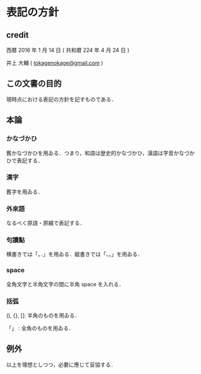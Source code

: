 # 表記の方針

## credit

西暦 2016 年 1 月 14 日 ( 共和暦 224 年 4 月 24 日 )

井上 大輔 ( tokagenokage@gmail.com )

## この文書の目的

現時点における表記の方針を記すものである．

## 本論

### かなづかひ

舊かなづかひを用ゐる．つまり，和語は歴史的かなづかひ，漢語は字音かなづかひで表記する．

### 漢字

舊字を用ゐる．

### 外來語

なるべく原語・原綴で表記する．

### 句讀點

横書きでは「，．」を用ゐる．縱書きでは「、。」を用ゐる．

### space

全角文字と半角文字の間に半角 space を入れる．

### 括弧

(), {}, []: 半角のものを用ゐる．

「」 : 全角のものを用ゐる．

## 例外

以上を理想としつつ，必要に應じて妥協する．
